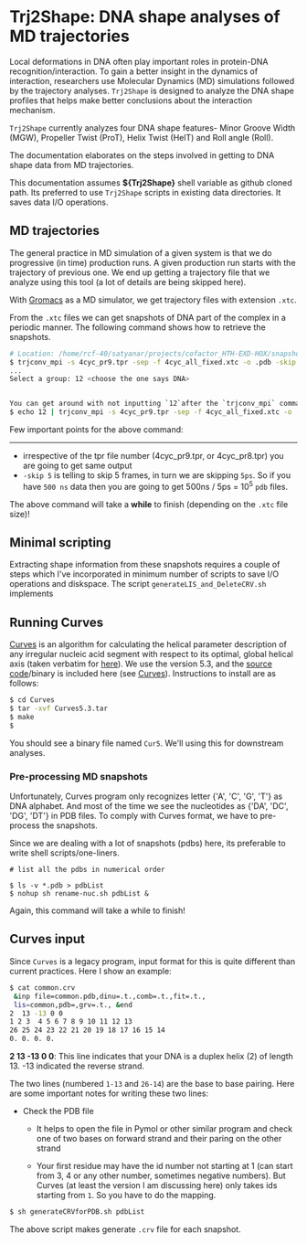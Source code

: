 # Trj2Shape: DNA shape analyses of MD trajectories

Local deformations in DNA often play important roles in protein-DNA
recognition/interaction. To gain a better insight in the dynamics of
interaction, researchers use Molecular Dynamics (MD) simulations followed by
the trajectory analyses. `Trj2Shape` is designed to analyze the DNA shape
profiles that helps make better conclusions about the interaction mechanism.

`Trj2Shape` currently analyzes four DNA shape features- Minor Groove Width
(MGW), Propeller Twist (ProT), Helix Twist (HelT) and Roll angle (Roll). 

The documentation elaborates on the steps involved in getting to DNA shape data
from MD trajectories.

This documentation assumes **${Trj2Shape}** shell variable as github cloned path.
Its preferred to use `Trj2Shape` scripts in existing data directories. It saves
data I/O operations.

## MD trajectories

The general practice in MD simulation of a given system is that we do
progressive (in time) production runs. A given production run starts with the
trajectory of previous one. We end up getting a trajectory file that we analyze
using this tool (a lot of details are being skipped here).

With [Gromacs](http://www.gromacs.org/) as a MD simulator, we get trajectory
files with extension `.xtc`.

From the `.xtc` files we can get snapshots of DNA part of the complex in a
periodic manner. The following command shows how to retrieve the snapshots.

```bash  
# Location: /home/rcf-40/satyanar/projects/cofactor_HTH-EXD-HOX/snapshots/500ns_data/4cyc_all_fixed 
$ trjconv_mpi -s 4cyc_pr9.tpr -sep -f 4cyc_all_fixed.xtc -o .pdb -skip 5 
... 
Select a group: 12 <choose the one says DNA>


You can get around with not inputting `12`after the `trjconv_mpi` command by using the following alternate version
$ echo 12 | trjconv_mpi -s 4cyc_pr9.tpr -sep -f 4cyc_all_fixed.xtc -o .pdb -skip 5

```

Few important points for the above command: 

----- 

- irrespective of the tpr file number (4cyc_pr9.tpr, or 4cyc_pr8.tpr) you are
  going to get same output 
- `-skip 5` is telling to skip 5 frames, in turn we are skipping `5ps`. So if
  you have `500 ns` data then you are going to get  500ns / 5ps =
  10<sup>5</sup> `pdb` files.

The above command will take a **while** to finish (depending on the `.xtc` file
size)!

## Minimal scripting

Extracting shape information from these snapshots requires a couple of steps
which I've incorporated in minimum number of scripts to save I/O operations and
diskspace. The script `generateLIS_and_DeleteCRV.sh` implements


## Running Curves

[Curves](https://bisi.ibcp.fr/tools/curves_plus/)  is an algorithm for
calculating the helical parameter description of any irregular nucleic acid
segment with respect to its optimal, global helical axis (taken verbatim for
[here](http://www.csb.yale.edu/userguides/datamanip/curves/doc.html)). We use
the version 5.3, and the [source code](./Curves/Curves5.3.tar)/binary is
included here (see [Curves](./Curves)). Instructions to install are as follows: 

```bash
$ cd Curves
$ tar -xvf Curves5.3.tar
$ make 
$ 
```
You should see a binary file named `Cur5`. We'll using this for downstream
analyses.

### Pre-processing MD snapshots
Unfortunately, Curves program only recognizes letter {'A', 'C', 'G', 'T'} as
DNA alphabet. And most of the time we see the nucleotides as {'DA', 'DC', 'DG',
'DT'} in PDB files. To comply with Curves format, we have to pre-process the
snapshots. 

Since we are dealing with a lot of snapshots (pdbs) here, its preferable to write
shell scripts/one-liners.

```
# list all the pdbs in numerical order

$ ls -v *.pdb > pdbList 
$ nohup sh rename-nuc.sh pdbList &
```
Again, this command will take a while to finish!

## Curves input

Since `Curves` is a legacy program, input format for this is quite different
than current practices. Here I show an example: 
```bash
$ cat common.crv
 &inp file=common.pdb,dinu=.t.,comb=.t.,fit=.t.,
 lis=common,pdb=,grv=.t., &end
2  13 -13 0 0
1 2 3  4 5 6 7 8 9 10 11 12 13
26 25 24 23 22 21 20 19 18 17 16 15 14
0. 0. 0. 0.
```
**2 13 -13 0 0**: This line indicates that your DNA is a duplex helix (2) of
length 13. -13 indicated the reverse strand.

The two lines (numbered `1-13` and `26-14`) are the base to base pairing. Here
are some important notes for writing these two lines:

+ Check the PDB file

    - It helps to open the file in Pymol or other similar program and check one
      of two bases on forward strand and their paring on the other strand

    - Your first residue may have the id number not starting at 1 (can start
      from 3, 4 or any other number, sometimes negative numbers). But Curves
      (at least the version I am discussing here) only takes ids starting from
      `1`. So you have to do the mapping.

```bash
$ sh generateCRVforPDB.sh pdbList

```

The above script makes generate `.crv` file for each snapshot.



